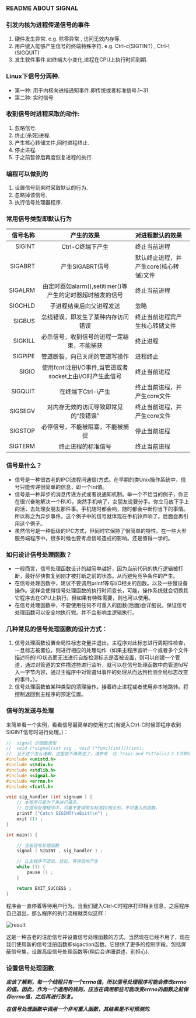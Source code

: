 ### README ABOUT SIGNAL

### 引发内核为进程传递信号的事件
 1. 硬件发生异常. e.g. 除零异常 , 访问无效内存等.
 2. 用户键入能够产生信号的终端特殊字符. e.g. Ctrl-c(SIGTINT) , Ctrl-\\(SIGQUIT)
 3. 发生软件事件.如终端大小变化,进程在CPU上执行时间到期.

### Linux下信号分两种.
* 第一种: 用于内核向进程通知事件.即传统或者标准信号.1~31
* 第二种: 实时信号

### 收到信号时进程采取的动作:
 1. 忽略信号.
 2. 终止(杀死)进程.
 3. 产生核心转储文件,同时进程终止.
 4. 停止进程.
 5. 于之前暂停后再度恢复进程的执行.

### 编程可以做到的
1. 设置信号到来时采取默认的行为.
2. 忽略掉该信号.
3. 执行信号处理器程序.

### 常用信号类型即默认行为

|信号名称|产生的效果|对进程默认的效果|
|-----------:|:---------------------:|:----------------|
|SIGINT    |   Ctrl-C终端下产生|终止当前进程|
|SIGABRT|产生SIGABRT信号|默认终止进程，并产生core(核心转储)文件|
|SIGALRM|由定时器如alarm(),setitimer()等产生的定时器超时触发的信号|终止当前进程|
|SIGCHLD|子进程结束后向父进程发送|              忽略|
|SIGBUS|总线错误，即发生了某种内存访问错误|终止当前进程宾产生核心转储文件|
|SIGKILL|必杀信号，收到信号的进程一定结束，不能捕获|终止进程|
|SIGPIPE|管道断裂，向已关闭的管道写操作|进程终止|
|SIGIO|使用fcntl注册I/O事件,当管道或者socket上由I/O时产生此信号|终止当前进程|
|SIGQUIT|在终端下Ctrl-\产生|终止当前进程，并产生core文件|
|SIGSEGV|对内存无效的访问导致即常见的“段错误”|终止当前进程，并产生core文件|
|SIGSTOP|必停信号，不能被阻塞，不能被捕捉|停止当前进程|
|SIGTERM|终止进程的标准信号  |终止当前进程|

### 信号是什么？

* 信号是一种很古老的IPC(进程间通信)方式。在早期的类Unix操作系统中，信号只能传递很简单的信息，即一个int值。
* 信号是一种异步的消息传递方式或者说通知机制。举一个不恰当的例子，你正在很兴奋地解决一个BUG，突然手机响了，女朋友说要分手。你立马放下手上的活，去处理女朋友那件事。手机随时都会响，随时都会中断你当下的事情。所以称之为异步事件。这个例子中的信号就体现在手机铃声响了。后面会再引用这个例子。
* 虽然信号是一种低级的IPC方式，但同时它保持了很简单的特性。在一些大型服务端程序中，很多时候也要考虑信号造成的影响。还是值得一学的。

### 如何设计信号处理函数？
* 一般而言，信号处理函数设计的越简单越好，因为当前代码的执行逻辑被打断，最好尽快恢复到刚才被打断之前的状态。从而避免竞争条件的产生。
* 在信号处理函数中，建议不要调用printf等与I/O相关的函数。以及一些慢设备操作。这样会使得信号处理函数的执行时间变长，可能，操作系统就会切换其它程序去在CPU上执行。但如果有特殊需要，则也可以使用。
* 在信号处理函数中，不要使用任何不可重入的函数(后面)会详细说。保证信号处理函数可以安全地执行完。并不会影响主逻辑执行。

### 几种常见的信号处理函数的设计方式：
1. 信号处理函数设置全局性标志变量并退出。主程序对此标志进行周期性检查，一旦标志被置位，则进行相应的处理动作（如果主程序监听一个或者多个文件描述符的I/O状态而无法进行自旋检测标志是否被设置，则可以创建一个管道，通过对管道的文件描述符进行监听，就可以在信号处理函数中向管道fd写入一字节内容，通过主程序中对管道fd事件的处理从而达到检测全局标志改变的事件。）。
2. 信号处理函数值某种类型的清理操作。接着终止进程或者使用非本地跳转。将控制返回到主程序的预定位置。

### 信号的发送与处理
来简单看一个实例，看看信号最简单的使用方式(当键入Ctrl-C时候即程序收到SIGINT信号时进行处理。)：
```C
//  signal 的函数原型
//  void (*signal(int sig , void (*func)(int)))(int);
//  至于这个怎么理解，这里就不再赘述了，请参考 《C Traps and Pitfalls》2.1节即理解函数声明。
#include <unistd.h>
#include <stdio.h>
#include <stdlib.h>
#include <signal.h>
#include <errno.h>
#include <fcntl.h>

void sig_handler (int signuum ) {
	// 本程序只是为了来进行演示，
	// 在信号处理程序中，尽量不要调用与标准IO相关的，不可重入的函数。
	printf ("Catch SIGINT!\nExit!\n") ;
	exit (1) ;
}

int main() {

	// 注册信号处理函数
	signal ( SIGINT , sig_handler ) ;

	// 让主程序不退出，挂起，等待信号产生
	while (1) {
		pause () ;
	}

	return EXIT_SUCCESS ;
}
```
程序会一直停着等待用户行为。当我们键入Ctrl-C时程序打印相关信息，之后程序自己退出。那么程序的执行流程就类似这样：

![result](/home/tutu/Pictures/sigint.png)

这是一种古老的注册信号并设置信号处理函数的方式。当然现在已经不用了，现在我们使用新的信号注册函数即sigaction函数。它提供了更多的控制字段。包括屏蔽信号集，设置高级信号处理函数等(稍后会详细讲述，别担心).


### 设置信号处理函数
*__应该了解到，每一个线程只有一个errno值，所以信号处理程序可能会修改errno的值。因此，作为一个通用的规则，应当在调用那些可能改变errno的函数之前保存errno值，之后再进行恢复。__*

*__在信号处理函数中调用一个非可重入函数，其结果是不可预测的.__*
       

